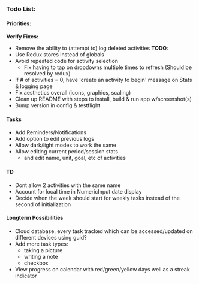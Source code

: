 ### Todo List:
#### Priorities:
**Verify Fixes:**
- Remove the ability to (attempt to) log deleted activities
**TODO:**
- Use Redux stores instead of globals
- Avoid repeated code for activity selection
  - Fix having to tap on dropdowns multiple times to refresh (Should be resolved by redux)
- If # of activities = 0, have 'create an activity to begin' message on Stats & logging page
- Fix aesthetics overall (icons, graphics, scaling)
- Clean up README with steps to install, build & run app w/screenshot(s)
- Bump version in config & testflight

#### Tasks
- Add Reminders/Notifications
- Add option to edit previous logs
- Allow dark/light modes to work the same
- Allow editing current period/session stats
  - and edit name, unit, goal, etc of activities

#### TD
- Dont allow 2 activities with the same name
- Account for local time in NumericInput date display
- Decide when the week should start for weekly tasks instead of the second of initialization

#### Longterm Possibilities
- Cloud database, every task tracked which can be accessed/updated on different devices using guid?
- Add more task types:
  - taking a picture
  - writing a note
  - checkbox 
- View progress on calendar with red/green/yellow days well as a streak indicator
